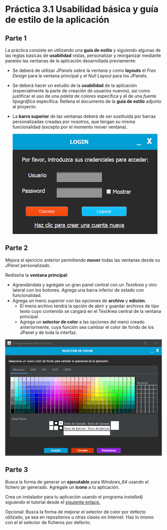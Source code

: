 # Práctica 3.1 Usabilidad básica y guía de estilo de la aplicación

## Parte 1

La práctica consiste en utilizando una **guía de estilo** y siguiendo algunas de las reglas básicas de **usabilidad** vistas, personalizar y reorganizar mediante paneles las ventanas de la aplicación desarrollada previamente:

-   Se deberá de utilizar *JPanels* sobre la ventana y como **layouts** el *Free Design* para la ventana principal y el *Null Layout* para los JPanels.
-   Se deberá hacer un estudio de la **usabilidad** de la aplicación (especialmente la parte de creación de usuarios nuevos), así como justificar el uso de una *paleta de colores* específica y el de una *fuente tipográfica* específica. Rellena el documento de la **guía de estilo** adjunto al proyecto.
-   La **barra superior** de las ventanas deberá de ser sustituida por barras personalizadas creadas por nosotros, que tengan su misma funcionalidad (excepto por el momento mover ventana).

    ![](media/3605716fc96796a96a8819be129560a7.png)


## Parte 2

Mejora el ejercicio anterior permitiendo **mover** todas las ventanas desde su *JPanel* personalizado.

Rediseña la **ventana principal**:

- Agrandándala y agrégale un gran panel central con un *TextArea* y otro lateral con los botones. Agrega una barra inferior de estado con funcionalidad. 
- Agrega un menú superior con las opciones de **archivo** y **edición**.
	- El menú archivo tendrá la opción de abrir y guardar archivos de tipo texto cuyo contenido se cargará en el TextArea central de la ventana principal.
	- Agrega un **selector de color** a las opciones del menú creado anteriormente, cuya función sea cambiar el color de fondo de los JPanel y de toda la interfaz.

![](media/9cd713b474093125d5571d49cd5b0243.png)

## Parte 3

Busca la forma de generar un **ejecutable** para *Windows_64* usando el fichero jar generado. Agrégale un **icono** a tu aplicación.

Crea un instalador para tu aplicación usando el programa *installa4j* siguiendo el tutorial desde el [siguiente enlace.](https://www.raulprietofernandez.net/blog/programacion/.como-crear-un-instalador-para-aplicaciones-java-con-install4j)

Opcional: Busca la forma de mejorar el selector de color por defecto utilizado, ya sea en repositorios u otras clases en Internet. Haz lo mismo con el el selector de ficheros por defecto.
